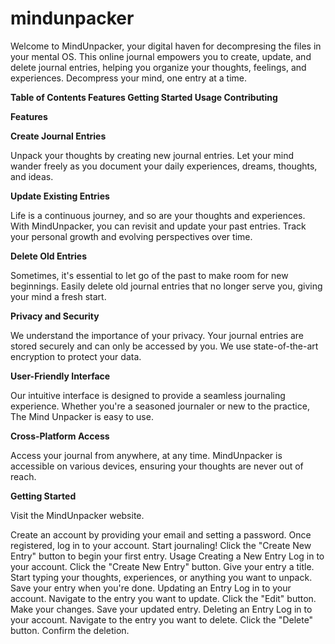 # mindunpacker

Welcome to MindUnpacker, your digital haven for decompresing the files in your mental OS. This online journal empowers you to create, update, and delete journal entries, helping you organize your thoughts, feelings, and experiences. Decompress your mind, one entry at a time.

**Table of Contents
Features
Getting Started
Usage
Contributing**

**Features**

**Create Journal Entries**

Unpack your thoughts by creating new journal entries. Let your mind wander freely as you document your daily experiences, dreams, thoughts, and ideas. 

**Update Existing Entries**

Life is a continuous journey, and so are your thoughts and experiences. With MindUnpacker, you can revisit and update your past entries. Track your personal growth and evolving perspectives over time.

**Delete Old Entries**

Sometimes, it's essential to let go of the past to make room for new beginnings. Easily delete old journal entries that no longer serve you, giving your mind a fresh start.

**Privacy and Security**

We understand the importance of your privacy. Your journal entries are stored securely and can only be accessed by you. We use state-of-the-art encryption to protect your data.

**User-Friendly Interface**

Our intuitive interface is designed to provide a seamless journaling experience. Whether you're a seasoned journaler or new to the practice, The Mind Unpacker is easy to use.

**Cross-Platform Access**

Access your journal from anywhere, at any time. MindUnpacker is accessible on various devices, ensuring your thoughts are never out of reach.

**Getting Started**

Visit the MindUnpacker website.

Create an account by providing your email and setting a password.
Once registered, log in to your account.
Start journaling! Click the "Create New Entry" button to begin your first entry.
Usage
Creating a New Entry
Log in to your account.
Click the "Create New Entry" button.
Give your entry a title.
Start typing your thoughts, experiences, or anything you want to unpack.
Save your entry when you're done.
Updating an Entry
Log in to your account.
Navigate to the entry you want to update.
Click the "Edit" button.
Make your changes.
Save your updated entry.
Deleting an Entry
Log in to your account.
Navigate to the entry you want to delete.
Click the "Delete" button.
Confirm the deletion.
